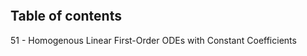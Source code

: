 <!-- markdownlint-disable MD002 MD041 -->

```{include} README.md
```

## Table of contents

51 - Homogenous Linear First-Order ODEs with Constant Coefficients

```{tableofcontents}
```
